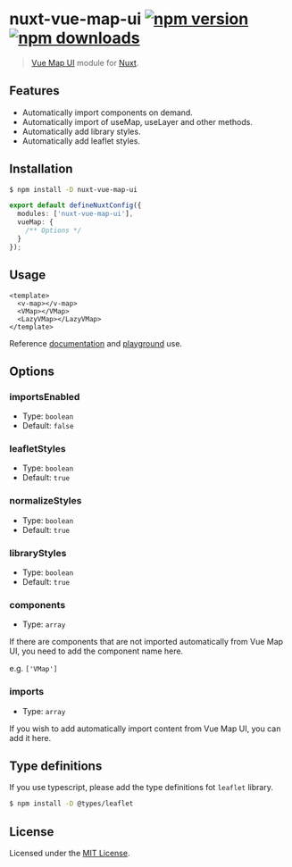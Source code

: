 # nuxt-vue-map-ui [![npm version](https://img.shields.io/npm/v/nuxt-vue-map-ui.svg)](https://npmjs.org/package/nuxt-vue-map-ui) [![npm downloads](https://img.shields.io/npm/dm/nuxt-vue-map-ui.svg)](https://npmjs.org/package/nuxt-vue-map-ui)

> [Vue Map UI](https://github.com/nikolaynau/vue-map-ui) module for [Nuxt](https://nuxt.com).

## Features

- Automatically import components on demand.
- Automatically import of useMap, useLayer and other methods.
- Automatically add library styles.
- Automatically add leaflet styles.

## Installation

```bash
$ npm install -D nuxt-vue-map-ui
```

```ts
export default defineNuxtConfig({
  modules: ['nuxt-vue-map-ui'],
  vueMap: {
    /** Options */
  }
});
```

## Usage

```vue
<template>
  <v-map></v-map>
  <VMap></VMap>
  <LazyVMap></LazyVMap>
</template>
```

Reference [documentation](https://nikolaynau.github.io/vue-map-ui-docs/) and [playground](./playground/app.vue) use.

## Options

### importsEnabled

- Type: `boolean`
- Default: `false`

### leafletStyles

- Type: `boolean`
- Default: `true`

### normalizeStyles

- Type: `boolean`
- Default: `true`

### libraryStyles

- Type: `boolean`
- Default: `true`

### components

- Type: `array`

If there are components that are not imported automatically from Vue Map UI, you need to add the component name here.

e.g. `['VMap']`

### imports

- Type: `array`

If you wish to add automatically import content from Vue Map UI, you can add it here.

## Type definitions

If you use typescript, please add the type definitions fot `leaflet` library.

```bash
$ npm install -D @types/leaflet
```

## License

Licensed under the [MIT License](./LICENSE).

